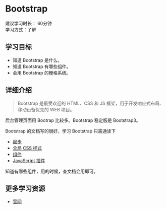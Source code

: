 # Bootstrap
建议学习时长： 60分钟  
学习方式：了解  

## 学习目标
* 知道 Bootstrap 是什么。
* 知道 Bootstrap 有哪些组件。
* 会用 Bootstrap 的栅格系统。

## 详细介绍
> Bootstrap 是最受欢迎的 HTML、CSS 和 JS 框架，用于开发响应式布局、移动设备优先的 WEB 项目。

后台管理页面用 Bootrap 比较多。Bootstrap 稳定版是 Bootstrap3。

Bootstrap 的文档写的很好，学习 Bootstrap 只需通读下
* [起步](http://v3.bootcss.com/getting-started/)
* [全局 CSS 样式](http://v3.bootcss.com/css/)
* [组件](http://v3.bootcss.com/components/)
* [JavaScript 插件](http://v3.bootcss.com/javascript/)

知道有哪些组件，用的时候，查文档会用即可。

## 更多学习资源
* [官网](http://getbootstrap.com/)